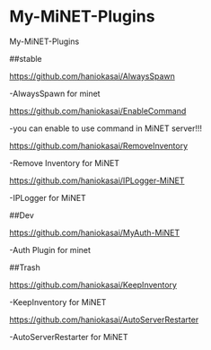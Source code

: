 # My-MiNET-Plugins
My-MiNET-Plugins

##stable


https://github.com/haniokasai/AlwaysSpawn

-AlwaysSpawn for minet



https://github.com/haniokasai/EnableCommand

-you can enable to use command in MiNET server!!!


https://github.com/haniokasai/RemoveInventory

-Remove Inventory for MiNET



https://github.com/haniokasai/IPLogger-MiNET

-IPLogger for MiNET




##Dev



https://github.com/haniokasai/MyAuth-MiNET


-Auth Plugin for minet


##Trash



https://github.com/haniokasai/KeepInventory


-KeepInventory for MiNET



https://github.com/haniokasai/AutoServerRestarter


-AutoServerRestarter for MiNET
